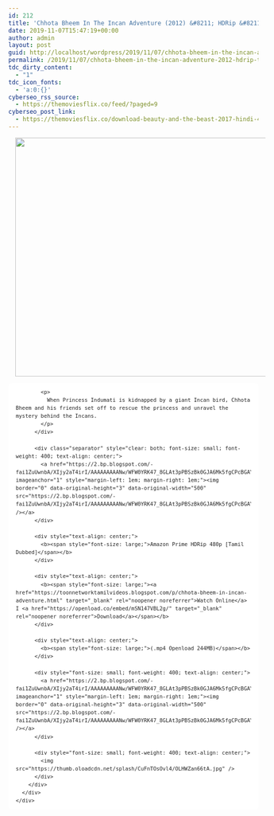 ```yaml
---
id: 212
title: 'Chhota Bheem In The Incan Adventure (2012) &#8211; HDRip &#8211; [Tamil Dubbed] &#8211; x264 &#8211; 250MB'
date: 2019-11-07T15:47:19+00:00
author: admin
layout: post
guid: http://localhost/wordpress/2019/11/07/chhota-bheem-in-the-incan-adventure-2012-hdrip-tamil-dubbed-x264-250mb/
permalink: /2019/11/07/chhota-bheem-in-the-incan-adventure-2012-hdrip-tamil-dubbed-x264-250mb/
tdc_dirty_content:
  - "1"
tdc_icon_fonts:
  - 'a:0:{}'
cyberseo_rss_source:
  - https://themoviesflix.co/feed/?paged=9
cyberseo_post_link:
  - https://themoviesflix.co/download-beauty-and-the-beast-2017-hindi-480p-720p-1080p/
---
```

<div dir="ltr" style="text-align: left;" trbidi="on">
  <div class="separator" style="clear: both; text-align: center;">
    <a href="https://2.bp.blogspot.com/-uL15h_aDxa8/XJxhLKuqoyI/AAAAAAAAAXg/Z0QXYZPMirIBXmm85LPnaZi4uyBMwDa0wCLcBGAs/s1600/hqdefault.jpg" imageanchor="1" style="margin-left: 1em; margin-right: 1em;"><img loading="lazy" border="0" data-original-height="360" data-original-width="480" height="480" src="https://2.bp.blogspot.com/-uL15h_aDxa8/XJxhLKuqoyI/AAAAAAAAAXg/Z0QXYZPMirIBXmm85LPnaZi4uyBMwDa0wCLcBGAs/s640/hqdefault.jpg" width="640" /></a>
  </div>
  
  <div class="mod" data-hveid="CAwQAA" data-md="50" data-ved="2ahUKEwiEx9PUkqThAhVBQ48KHQTTAtkQkCkwDnoECAwQAA" lang="en-IN" style="-webkit-text-stroke-width: 0px; background-color: white; border-radius: 8px; clear: none; color: #222222; font-family: arial, sans-serif; font-style: normal; font-variant-caps: normal; font-variant-ligatures: normal; letter-spacing: normal; line-height: 1.54; orphans: 2; padding-left: 15px; padding-right: 15px; padding-top: 0px; text-align: left; text-decoration-color: initial; text-decoration-style: initial; text-indent: 0px; text-transform: none; white-space: normal; widows: 2; word-spacing: 0px;">
    <div class="PZPZlf hb8SAc kno-fb-ctx" data-attrid="description" data-hveid="CAwQAQ" data-ved="2ahUKEwiEx9PUkqThAhVBQ48KHQTTAtkQziAoADAOegQIDBAB" style="margin: 13px 0px; overflow: hidden;">
      <div class="r-iJtSPrcyQVfU" jsl="$t t-oF0h478wPRI;$x 0;">
        <div class="kno-rdesc r-iltOKrXxm1B4" data-rtid="iltOKrXxm1B4" jsaction="sngtp:r.Eddvt4h-GI8;tp_btn:r.Eddvt4h-GI8" jsl="$t t-JgTEvN6zUII;$x 0;">
          <div style="font-size: small; font-weight: 400;">
            <h3 class="bNg8Rb" style="clip: rect(1px, 1px, 1px, 1px); font-size: medium; font-weight: normal; height: 1px; margin: 0px; overflow: hidden; padding: 0px; position: absolute; white-space: nowrap; width: 1px; z-index: -1000;">
              Description
            </h3>
            
            <p>
              When Princess Indumati is kidnapped by a giant Incan bird, Chhota Bheem and his friends set off to rescue the princess and unravel the mystery behind the Incans.
            </p>
          </div>
          
          <div class="separator" style="clear: both; font-size: small; font-weight: 400; text-align: center;">
            <a href="https://2.bp.blogspot.com/-fai1ZuUwnbA/XIjy2aT4irI/AAAAAAAAANw/WFW0YRK47_8GLAt3pPBSzBk0GJA6Mk5fgCPcBGAYYCw/s1600/torrborder.gif" imageanchor="1" style="margin-left: 1em; margin-right: 1em;"><img border="0" data-original-height="3" data-original-width="500" src="https://2.bp.blogspot.com/-fai1ZuUwnbA/XIjy2aT4irI/AAAAAAAAANw/WFW0YRK47_8GLAt3pPBSzBk0GJA6Mk5fgCPcBGAYYCw/s1600/torrborder.gif" /></a>
          </div>
          
          <div style="text-align: center;">
            <b><span style="font-size: large;">Amazon Prime HDRip 480p [Tamil Dubbed]</span></b>
          </div>
          
          <div style="text-align: center;">
            <b><span style="font-size: large;"><a href="https://toonnetworktamilvideos.blogspot.com/p/chhota-bheem-in-incan-adventure.html" target="_blank" rel="noopener noreferrer">Watch Online</a> I <a href="https://openload.co/embed/mSN147VBL2g/" target="_blank" rel="noopener noreferrer">Download</a></span></b>
          </div>
          
          <div style="text-align: center;">
            <b><span style="font-size: large;">(.mp4 Openload 244MB)</span></b>
          </div>
          
          <div style="font-size: small; font-weight: 400; text-align: center;">
            <a href="https://2.bp.blogspot.com/-fai1ZuUwnbA/XIjy2aT4irI/AAAAAAAAANw/WFW0YRK47_8GLAt3pPBSzBk0GJA6Mk5fgCPcBGAYYCw/s1600/torrborder.gif" imageanchor="1" style="margin-left: 1em; margin-right: 1em;"><img border="0" data-original-height="3" data-original-width="500" src="https://2.bp.blogspot.com/-fai1ZuUwnbA/XIjy2aT4irI/AAAAAAAAANw/WFW0YRK47_8GLAt3pPBSzBk0GJA6Mk5fgCPcBGAYYCw/s1600/torrborder.gif" /></a>
          </div>
          
          <div style="font-size: small; font-weight: 400; text-align: center;">
            <img src="https://thumb.oloadcdn.net/splash/CuFnTOsOvl4/OLHWZan66tA.jpg" />
          </div>
        </div>
      </div>
    </div>
  </div>
</div>